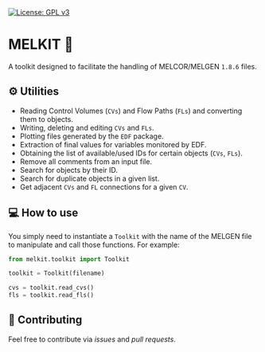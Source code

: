 [![License: GPL v3](https://img.shields.io/badge/License-GPLv3-blue.svg)](https://www.gnu.org/licenses/gpl-3.0)

# MELKIT 🧰

A toolkit designed to facilitate the handling of MELCOR/MELGEN `1.8.6` files.

## ⚙️ Utilities

- Reading Control Volumes (`CVs`) and Flow Paths (`FLs`) and converting them to objects.
- Writing, deleting and editing `CVs` and `FLs`.
- Plotting files generated by the `EDF` package.
- Extraction of final values for variables monitored by EDF.
- Obtaining the list of available/used IDs for certain objects (`CVs`, `FLs`).
- Remove all comments from an input file.
- Search for objects by their ID.
- Search for duplicate objects in a given list.
- Get adjacent `CVs` and `FL` connections for a given `CV`.

## 💻 How to use

You simply need to instantiate a `Toolkit` with the name of the MELGEN file to manipulate and call those functions. For example:

```python
from melkit.toolkit import Toolkit

toolkit = Toolkit(filename)

cvs = toolkit.read_cvs()
fls = toolkit.read_fls()
```

## 👐 Contributing

Feel free to contribute via _issues_ and _pull requests_.
